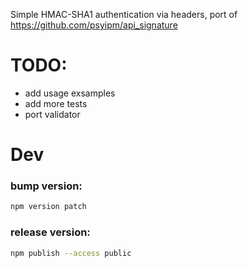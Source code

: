 Simple HMAC-SHA1 authentication via headers, port of https://github.com/psyipm/api_signature

# TODO:
- add usage exsamples
- add more tests
- port validator

# Dev
### bump version:
```sh
npm version patch
```

### release version:
```sh
npm publish --access public
```
